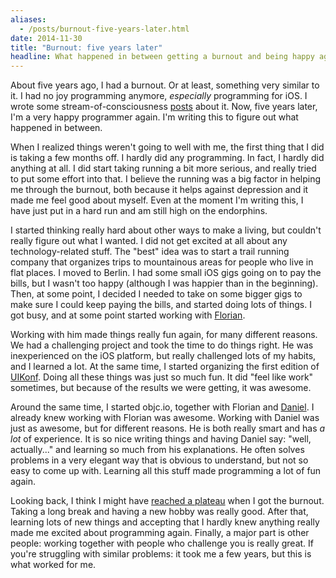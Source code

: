 ```yaml
---
aliases:
  - /posts/burnout-five-years-later.html
date: 2014-11-30
title: "Burnout: five years later"
headline: What happened in between getting a burnout and being happy again
---
```



About five years ago, I had a burnout. Or at least, something very similar to it. I had no joy programming anymore, *especially* programming for iOS. I wrote some stream-of-consciousness [posts](/post/how-i-got-a-burnout) about it. Now, five years later, I'm a very happy programmer again. I'm writing this to figure out what happened in between.

When I realized things weren't going to well with me, the first thing that I did is taking a few months off. I hardly did any programming. In fact, I hardly did anything at all. I did start taking running a bit more serious, and really tried to put some effort into that. I believe the running was a big factor in helping me through the burnout, both because it helps against depression and it made me feel good about myself. Even at the moment I'm writing this, I have just put in a hard run and am still high on the endorphins.

I started thinking really hard about other ways to make a living, but couldn't really figure out what I wanted. I did not get excited at all about any technology-related stuff. The "best" idea was to start a trail running company that organizes trips to mountainous areas for people who live in flat places. I moved to Berlin. I had some small iOS gigs going on to pay the bills, but I wasn't too happy (although I was happier than in the beginning). Then, at some point, I decided I needed to take on some bigger gigs to make sure I could keep paying the bills, and started doing lots of things. I got busy, and at some point started working with [Florian](https://twitter.com/floriankugler).

Working with him made things really fun again, for many different reasons. We had a challenging project and took the time to do things right. He was inexperienced on the iOS platform, but really challenged lots of my habits, and I learned a lot. At the same time, I started organizing the first edition of [UIKonf](http://www.uikonf.com). Doing all these things was just so much fun. It did "feel like work" sometimes, but because of the results we were getting, it was awesome.

Around the same time, I started objc.io, together with Florian and [Daniel](https://twitter.com/danielboedewadt). I already knew working with Florian was awesome. Working with Daniel was just as awesome, but for different reasons. He is both really smart and has *a lot* of experience. It is so nice writing things and having Daniel say: "well, actually..." and learning so much from his explanations. He often solves problems in a very elegant way that is obvious to understand, but not so easy to come up with. Learning all this stuff made programming a lot of fun again.

Looking back, I think I might have [reached a plateau](/post/reaching-a-plateau) when I got the burnout. Taking a long break and having a new hobby was really good. After that, learning lots of new things and accepting that I hardly knew anything really made me excited about programming again. Finally, a major part is other people: working together with people who challenge you is really great. If you're struggling with similar problems: it took me a few years, but this is what worked for me.
